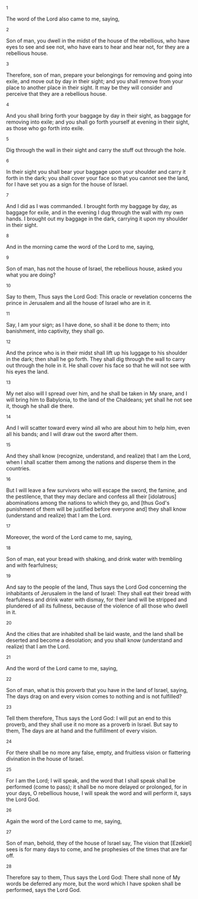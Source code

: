 <sup>1</sup> 

The word of the Lord also came to me, saying, 

<sup>2</sup> 

Son of man, you dwell in the midst of the house of the rebellious, who have eyes to see and see not, who have ears to hear and hear not, for they are a rebellious house. 

<sup>3</sup> 

Therefore, son of man, prepare your belongings for removing and going into exile, and move out by day in their sight; and you shall remove from your place to another place in their sight. It may be they will consider and perceive that they are a rebellious house. 

<sup>4</sup> 

And you shall bring forth your baggage by day in their sight, as baggage for removing into exile; and you shall go forth yourself at evening in their sight, as those who go forth into exile. 

<sup>5</sup> 

Dig through the wall in their sight and carry the stuff out through the hole. 

<sup>6</sup> 

In their sight you shall bear your baggage upon your shoulder and carry it forth in the dark; you shall cover your face so that you cannot see the land, for I have set you as a sign for the house of Israel. 

<sup>7</sup> 

And I did as I was commanded. I brought forth my baggage by day, as baggage for exile, and in the evening I dug through the wall with my own hands. I brought out my baggage in the dark, carrying it upon my shoulder in their sight. 

<sup>8</sup> 

And in the morning came the word of the Lord to me, saying, 

<sup>9</sup> 

Son of man, has not the house of Israel, the rebellious house, asked you what you are doing? 

<sup>10</sup> 

Say to them, Thus says the Lord God: This oracle or revelation concerns the prince in Jerusalem and all the house of Israel who are in it. 

<sup>11</sup> 

Say, I am your sign; as I have done, so shall it be done to them; into banishment, into captivity, they shall go. 

<sup>12</sup> 

And the prince who is in their midst shall lift up his luggage to his shoulder in the dark; then shall he go forth. They shall dig through the wall to carry out through the hole in it. He shall cover his face so that he will not see with his eyes the land. 

<sup>13</sup> 

My net also will I spread over him, and he shall be taken in My snare, and I will bring him to Babylonia, to the land of the Chaldeans; yet shall he not see it, though he shall die there. 

<sup>14</sup> 

And I will scatter toward every wind all who are about him to help him, even all his bands; and I will draw out the sword after them. 

<sup>15</sup> 

And they shall know (recognize, understand, and realize) that I am the Lord, when I shall scatter them among the nations and disperse them in the countries. 

<sup>16</sup> 

But I will leave a few survivors who will escape the sword, the famine, and the pestilence, that they may declare and confess all their [idolatrous] abominations among the nations to which they go, and [thus God's punishment of them will be justified before everyone and] they shall know (understand and realize) that I am the Lord. 

<sup>17</sup> 

Moreover, the word of the Lord came to me, saying, 

<sup>18</sup> 

Son of man, eat your bread with shaking, and drink water with trembling and with fearfulness; 

<sup>19</sup> 

And say to the people of the land, Thus says the Lord God concerning the inhabitants of Jerusalem in the land of Israel: They shall eat their bread with fearfulness and drink water with dismay, for their land will be stripped and plundered of all its fullness, because of the violence of all those who dwell in it. 

<sup>20</sup> 

And the cities that are inhabited shall be laid waste, and the land shall be deserted and become a desolation; and you shall know (understand and realize) that I am the Lord. 

<sup>21</sup> 

And the word of the Lord came to me, saying, 

<sup>22</sup> 

Son of man, what is this proverb that you have in the land of Israel, saying, The days drag on and every vision comes to nothing and is not fulfilled? 

<sup>23</sup> 

Tell them therefore, Thus says the Lord God: I will put an end to this proverb, and they shall use it no more as a proverb in Israel. But say to them, The days are at hand and the fulfillment of every vision. 

<sup>24</sup> 

For there shall be no more any false, empty, and fruitless vision or flattering divination in the house of Israel. 

<sup>25</sup> 

For I am the Lord; I will speak, and the word that I shall speak shall be performed (come to pass); it shall be no more delayed or prolonged, for in your days, O rebellious house, I will speak the word and will perform it, says the Lord God. 

<sup>26</sup> 

Again the word of the Lord came to me, saying, 

<sup>27</sup> 

Son of man, behold, they of the house of Israel say, The vision that [Ezekiel] sees is for many days to come, and he prophesies of the times that are far off. 

<sup>28</sup> 

Therefore say to them, Thus says the Lord God: There shall none of My words be deferred any more, but the word which I have spoken shall be performed, says the Lord God.